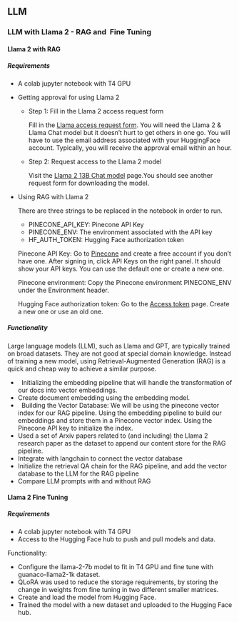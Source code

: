 ## LLM

### LLM with Llama 2 - RAG and  Fine Tuning 

#### Llama 2 with RAG

##### Requirements

- A colab jupyter notebook with T4 GPU

- Getting approval for using Llama 2

  - Step 1: Fill in the Llama 2 access request form

    Fill in the [Llama access request form](https://ai.meta.com/resources/models-and-libraries/llama-downloads/). You will need the Llama 2 & Llama Chat model but it            doesn’t hurt to get others in one go. You will have to use the email address associated with your HuggingFace account. Typically, you will receive the approval email         within an hour.

  - Step 2: Request access to the Llama 2 model

    Visit the [Llama 2 13B Chat model](https://huggingface.co/meta-llama/Llama-2-13b-chat-hf) page.You should see another request form for downloading the model.

- Using RAG with Llama 2

  There are three strings to be replaced in the notebook in order to run.

  - PINECONE\_API\_KEY: Pinecone API Key
  - PINECONE\_ENV: The environment associated with the API key
  - HF\_AUTH\_TOKEN: Hugging Face authorization token

  Pinecone API Key: Go to [Pinecone](https://app.pinecone.io/) and create a free account if you don’t have one. After signing in, click API Keys on the right panel. It        should show your API keys. You can use the default one or create a new one.
  
  Pinecone environment: Copy the Pinecone environment PINECONE\_ENV under the Environment header.
  
  Hugging Face authorization token: Go to the [Access token](https://huggingface.co/settings/tokens) page. Create a new one or use an old one.
  
##### Functionality

Large language models (LLM), such as Llama and GPT, are typically trained on broad datasets. They are not good at special domain knowledge. Instead of training a new model, using Retrieval-Augmented Generation (RAG) is a quick and cheap way to achieve a similar purpose.

-   Initializing the embedding pipeline that will handle the transformation of our docs into vector embeddings.
- Create document embedding using the embedding model.
-   Building the Vector Database: We will be using the pinecone vector index for our RAG pipeline. Using the embedding pipeline to build our embeddings and store them in a Pinecone vector index. Using the Pinecone API key to initialize the index.
- Used a set of Arxiv papers related to (and including) the Llama 2 research paper as the dataset to append our content store for the RAG pipeline.
- Integrate with langchain to connect the vector database
- Initialize the retrieval QA chain for the RAG pipeline, and add the vector database to the LLM for the RAG pipeline
- Compare LLM prompts with and without RAG 


#### Llama 2 Fine Tuning

##### Requirements

- A colab jupyter notebook with T4 GPU
- Access to the Hugging Face hub to push and pull models and data.

Functionality:

- Configure the llama-2-7b model to fit in T4 GPU and fine tune with guanaco-llama2-1k dataset.
- QLoRA was used to reduce the storage requirements, by storing the change in weights from fine tuning in two different smaller matrices.
- Create and load the model from Hugging Face.
- Trained the model with a new dataset and uploaded to the Hugging Face hub. 

